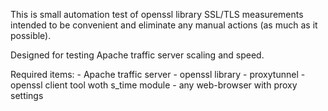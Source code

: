 This is small automation test of openssl library SSL/TLS measurements intended to be convenient and eliminate any manual
actions (as much as it possible).

Designed for testing Apache traffic server scaling and speed.

Required items:
	- Apache traffic server
	- openssl library
	- proxytunnel
	- openssl client tool woth s_time module
	- any web-browser with proxy settings

